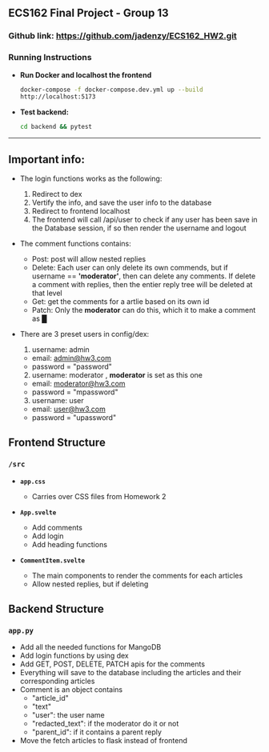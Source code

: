 ## ECS162 Final Project - Group 13

### Github link: https://github.com/jadenzy/ECS162_HW2.git

### Running Instructions

- **Run Docker and localhost the frontend**  
  ```bash
  docker-compose -f docker-compose.dev.yml up --build 
  http://localhost:5173
  ```
- **Test backend:**  
  ```bash
  cd backend && pytest
  ```
---

## Important info: 
  - The login functions works as the following: 
    1. Redirect to dex 
    2. Vertify the info, and save the user info to the database 
    3. Redirect to frontend localhost 
    4. The frontend will call /api/user to check if any user has been save in the Database session, if so then render the username and logout 

  - The comment functions contains: 
    - Post: post will allow nested replies 
    - Delete: Each user can only delete its own commends, but if username == **'moderator'**, then can delete any comments. If delete a comment with replies, then the entier reply tree will be deleted at that level 
    - Get: get the comments for a artlie based on its own id 
    - Patch: Only the **moderator** can do this, which it to make a comment as █

  - There are 3 preset users in config/dex: 
    1. username: admin
      - email: admin@hw3.com
      - password = "password"
      
     
    2. username: moderator , **moderator** is set as this one 
      - email: moderator@hw3.com
      - password = "mpassword" 
     
    3. username: user
      - email: user@hw3.com
      - password = "upassword"
      
## Frontend Structure

### `/src`
- **`app.css`**
  - Carries over CSS files from Homework 2

- **`App.svelte`**
  - Add comments 
  - Add login 
  - Add heading functions 

- **`CommentItem.svelte`**
  - The main components to render the comments for each articles 
  - Allow nested replies, but if deleting 

## Backend Structure

### `app.py`
  - Add all the needed functions for MangoDB 
  - Add login functions by using dex 
  - Add GET, POST, DELETE, PATCH apis for the comments 
  - Everything will save to the database including the articles and their corresponding articles 
  - Comment is an object contains    
    - "article_id"
    - "text"
    - "user": the user name 
    - "redacted_text": if the moderator do it or not 
    - "parent_id": if it contains a parent reply 
  - Move the fetch articles to flask instead of frontend 


    


